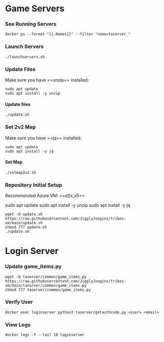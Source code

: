 # Game Servers
### See Running Servers
```
docker ps --format "{{.Names}}" --filter "name=taserver_"
```
### Launch Servers
```
./launchservers.sh
```
### Update Files
Make sure you have ==unzip== installed:
```
sudo apt update
sudo apt install -y unzip
```
#### Update files
```
./update.sh
```
### Set 2v2 Map
Make sure you have ==jq== installed:
```
sudo apt update
sudo apt install -y jq
```
#### Set Map
```
./setmap2v2.sh
```
### Repository Initial Setup
Recommended Azure VM: ==d2s_v5==

sudo apt update
sudo apt install -y unzip
sudo apt install -y jq

```
wget -O update.sh https://raw.githubusercontent.com/JigglyJoogins/tribes-vm/main/update.sh
chmod 777 update.sh
./update.sh
```
# Login Server
### Update game_items.py
```
wget -O taserver/common/game_items.py https://raw.githubusercontent.com/JigglyJoogins/tribes-vm/main/taserver/common/game_items.py
chmod 777 taserver/common/game_items.py
```
### Verify User
```
docker exec loginserver python3 taserver/getauthcode.py <user> <email>
```
### View Logs
```
docker logs -f --tail 10 loginserver
```
